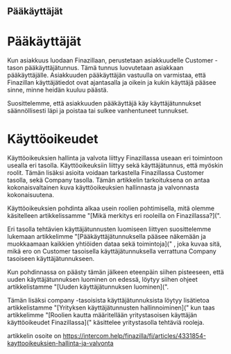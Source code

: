 ## Pääkäyttäjät

# Pääkäyttäjät

Kun asiakkuus luodaan Finazillaan, perustetaan asiakkuudelle Customer -tason pääkäyttäjätunnus. Tämä tunnus luovutetaan asiakkaan pääkäyttäjälle. Asiakkuuden pääkäyttäjän vastuulla on varmistaa, että Finazillan käyttäjätiedot ovat ajantasalla ja oikein ja kukin käyttäjä pääsee sinne, minne heidän kuuluu päästä.

Suosittelemme, että asiakkuuden pääkäyttäjä käy käyttäjätunnukset säännöllisesti läpi ja poistaa tai sulkee vanhentuneet tunnukset.

# Käyttöoikeudet

Käyttöoikeuksien hallinta ja valvota liittyy Finazillassa useaan eri toimintoon usealla eri tasolla. Käyttöoikeuksiin liittyy sekä käyttäjätunnus, että myöskin roolit. Tämän lisäksi asioita voidaan tarkastella Finazillassa Customer tasolla, sekä Company tasolla. Tämän artikkelin tarkoituksena on antaa kokonaisvaltainen kuva käyttöoikeuksien hallinnasta ja valvonnasta kokonaisuutena.

Käyttöoikeuksien pohdinta alkaa usein roolien pohtimisella, mitä olemme käsitelleen artikkelissamme "[Mikä merkitys eri rooleilla on Finazillassa?](".

Eri tasolla tehtävien käyttäjätunnusten luomiseen liittyen suosittelemme lukemaan artikkelimme "[Pääkäyttäjätunnuksella pääsee näkemään ja muokkaamaan kaikkien yhtiöiden dataa sekä toimintoja](" , joka kuvaa sitä, mikä ero on Customer tasoisella käyttäjätunnuksella verrattuna Company tasoiseen käyttäjätunnukseen.

Kun pohdinnassa on päästy tämän jälkeen eteenpäin siihen pisteeseen, että uuden käyttäjätunnuksen luominen on edessä, löytyy siihen ohjeet artikkelistamme "[Uuden käyttäjätunnuksen luominen](".

Tämän lisäksi company -tasoisista käyttäjätunnuksista löytyy lisätietoa artikkelistamme "[Yrityksen käyttäjätunnusten hallinnoiminen](" kun taas artikkelimme "[Roolien kautta määritellään yritystasoisen käyttäjän käyttöoikeudet Finazillassa](" käsittelee yritystasolla tehtäviä rooleja.



artikkelin osoite on https://intercom.help/finazilla/fi/articles/4331854-kayttooikeuksien-hallinta-ja-valvonta

